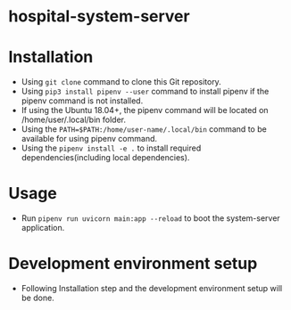 # hospital-system-server

# Installation

- Using `git clone` command to clone this Git repository.
- Using `pip3 install pipenv --user` command to install pipenv if the pipenv command is not installed.
- If using the Ubuntu 18.04+, the pipenv command will be located on /home/user/.local/bin folder.
- Using the `PATH=$PATH:/home/user-name/.local/bin` command to be available for using pipenv command.
- Using the `pipenv install -e .` to install required dependencies(including local dependencies).

# Usage

- Run `pipenv run uvicorn main:app --reload` to boot the system-server application.

# Development environment setup

- Following Installation step and the development environment setup will be done.
